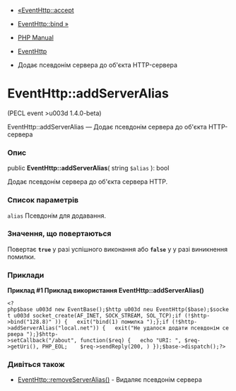 - [«EventHttp::accept](eventhttp.accept.md)
- [EventHttp::bind »](eventhttp.bind.md)

- [PHP Manual](index.md)
- [EventHttp](class.eventhttp.md)
- Додає псевдонім сервера до об'єкта HTTP-сервера

# EventHttp::addServerAlias

(PECL event \>u003d 1.4.0-beta)

EventHttp::addServerAlias — Додає псевдонім сервера до об'єкта
HTTP-сервера

### Опис

public **EventHttp::addServerAlias**( string `$alias` ): bool

Додає псевдонім сервера до об'єкта сервера HTTP.

### Список параметрів

`alias`
Псевдонім для додавання.

### Значення, що повертаються

Повертає **`true`** у разі успішного виконання або **`false`** у
у разі виникнення помилки.

### Приклади

**Приклад #1 Приклад використання **EventHttp::addServerAlias()****

` <?php$base u003d new EventBase();$http u003d neu EventHttp($base);$socket u003d socket_create(AF_INET, SOCK_STREAM, SOL_TCP);if (!$http->bind("128.8)" )) {   exit("bind(1) помилка
");};if (!$http->addServerAlias("local.net")) {   exit("Не удалося додати псевдонім сервера
");}$http->setCallback("/about", function($req) {   echo "URI: ", $req->getUri(), PHP_EOL;    $req->sendReply(200, ) });$base->dispatch();?> `

### Дивіться також

- [EventHttp::removeServerAlias()](eventhttp.removeserveralias.md) -
Видаляє псевдонім сервера
